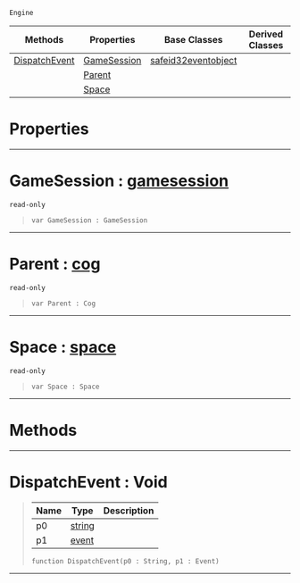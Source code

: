  `Engine`

|Methods|Properties|Base Classes|Derived Classes|
|---|---|---|---|
|[DispatchEvent](coginitializer.md#dispatchevent-void)|[GameSession](coginitializer.md#gamesession-zilch-engine)|[safeid32eventobject](safeid32eventobject.md)| |
| |[Parent](coginitializer.md#parent-zilch-engine-docum)| | |
| |[Space](coginitializer.md#space-zilch-engine-docume)| | |


 #  Properties


---  
 #  GameSession : [gamesession](gamesession.md)

 `read-only`

> 
> ```TS:Nada
> var GameSession : GameSession


---  
 #  Parent : [cog](cog.md)

 `read-only`

> 
> ```TS:Nada
> var Parent : Cog


---  
 #  Space : [space](space.md)

 `read-only`

> 
> ```TS:Nada
> var Space : Space


---  
 #  Methods


---  
 #  DispatchEvent : Void

> 
> |Name|Type|Description|
> |---|---|---|
> |p0|[string](../nada_base_types/string.md)| |
> |p1|[event](event.md)| |
> ```TS:Nada
> function DispatchEvent(p0 : String, p1 : Event)
> ``` 


---  
 

 